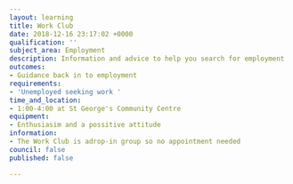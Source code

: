 ```yaml
---
layout: learning
title: Work Club
date: 2018-12-16 23:17:02 +0000
qualification: ''
subject_area: Employment
description: Information and advice to help you search for employment
outcomes:
- Guidance back in to employment
requirements:
- 'Unemployed seeking work '
time_and_location:
- 1:00-4:00 at St George's Community Centre
equipment:
- Enthusiasim and a possitive attitude
information:
- The Work Club is adrop-in group so no appointment needed
council: false
published: false

---
```

